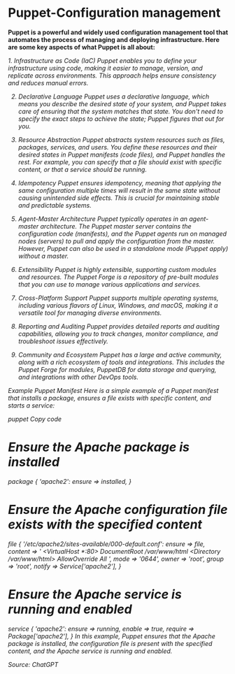 <h1>Puppet-Configuration management</h1>

<p><strong>Puppet is a powerful and widely used configuration management tool
that automates the process of managing and deploying infrastructure.
Here are some key aspects of what Puppet is all about:</strong></p>

<p><i>1. Infrastructure as Code (IaC)
Puppet enables you to define your infrastructure using code, making it easier to manage, version, and replicate across environments. This approach helps ensure consistency and reduces manual errors.

2. Declarative Language
Puppet uses a declarative language, which means you describe the desired state of your system, and Puppet takes care of ensuring that the system matches that state. You don't need to specify the exact steps to achieve the state; Puppet figures that out for you.

3. Resource Abstraction
Puppet abstracts system resources such as files, packages, services, and users. You define these resources and their desired states in Puppet manifests (code files), and Puppet handles the rest. For example, you can specify that a file should exist with specific content, or that a service should be running.

4. Idempotency
Puppet ensures idempotency, meaning that applying the same configuration multiple times will result in the same state without causing unintended side effects. This is crucial for maintaining stable and predictable systems.

5. Agent-Master Architecture
Puppet typically operates in an agent-master architecture. The Puppet master server contains the configuration code (manifests), and the Puppet agents run on managed nodes (servers) to pull and apply the configuration from the master. However, Puppet can also be used in a standalone mode (Puppet apply) without a master.

6. Extensibility
Puppet is highly extensible, supporting custom modules and resources. The Puppet Forge is a repository of pre-built modules that you can use to manage various applications and services.

7. Cross-Platform Support
Puppet supports multiple operating systems, including various flavors of Linux, Windows, and macOS, making it a versatile tool for managing diverse environments.

8. Reporting and Auditing
Puppet provides detailed reports and auditing capabilities, allowing you to track changes, monitor compliance, and troubleshoot issues effectively.

9. Community and Ecosystem
Puppet has a large and active community, along with a rich ecosystem of tools and integrations. This includes the Puppet Forge for modules, PuppetDB for data storage and querying, and integrations with other DevOps tools.

Example Puppet Manifest
Here is a simple example of a Puppet manifest that installs a package, ensures a file exists with specific content, and starts a service:

puppet
Copy code
# Ensure the Apache package is installed
package { 'apache2':
  ensure => installed,
}

# Ensure the Apache configuration file exists with the specified content
file { '/etc/apache2/sites-available/000-default.conf':
  ensure  => file,
  content => '
<VirtualHost *:80>
  DocumentRoot /var/www/html
  <Directory /var/www/html>
    AllowOverride All
  </Directory>
</VirtualHost>',
  mode    => '0644',
  owner   => 'root',
  group   => 'root',
  notify  => Service['apache2'],
}

# Ensure the Apache service is running and enabled
service { 'apache2':
  ensure => running,
  enable => true,
  require => Package['apache2'],
}
In this example, Puppet ensures that the Apache package is installed, the configuration file is present with the specified content, and the Apache service is running and enabled.</i></p>
<em>Source: ChatGPT</em>
